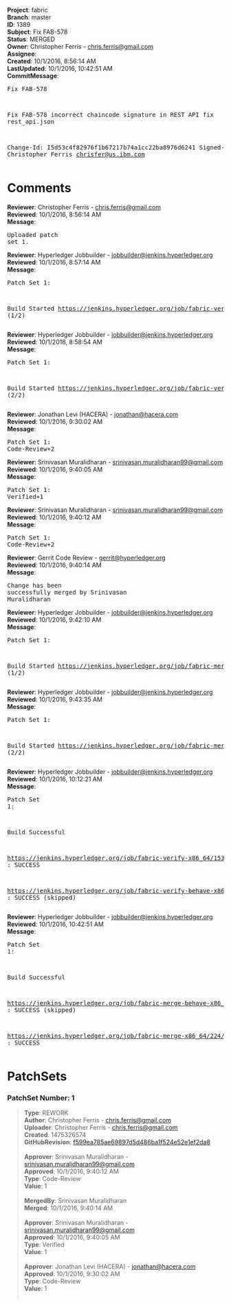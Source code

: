 <strong>Project</strong>: fabric<br><strong>Branch</strong>: master<br><strong>ID</strong>: 1389<br><strong>Subject</strong>: Fix FAB-578<br><strong>Status</strong>: MERGED<br><strong>Owner</strong>: Christopher Ferris - chris.ferris@gmail.com<br><strong>Assignee</strong>:<br><strong>Created</strong>: 10/1/2016, 8:56:14 AM<br><strong>LastUpdated</strong>: 10/1/2016, 10:42:51 AM<br><strong>CommitMessage</strong>:<br><pre>Fix FAB-578

Fix FAB-578 incorrect chaincode signature in REST API
fix rest_api.json

Change-Id: I5d53c4f82976f1b67217b74a1cc22ba8976d6241
Signed-off-by: Christopher Ferris <chrisfer@us.ibm.com>
</pre><h1>Comments</h1><strong>Reviewer</strong>: Christopher Ferris - chris.ferris@gmail.com<br><strong>Reviewed</strong>: 10/1/2016, 8:56:14 AM<br><strong>Message</strong>: <pre>Uploaded patch set 1.</pre><strong>Reviewer</strong>: Hyperledger Jobbuilder - jobbuilder@jenkins.hyperledger.org<br><strong>Reviewed</strong>: 10/1/2016, 8:57:14 AM<br><strong>Message</strong>: <pre>Patch Set 1:

Build Started https://jenkins.hyperledger.org/job/fabric-verify-x86_64/1531/ (1/2)</pre><strong>Reviewer</strong>: Hyperledger Jobbuilder - jobbuilder@jenkins.hyperledger.org<br><strong>Reviewed</strong>: 10/1/2016, 8:58:54 AM<br><strong>Message</strong>: <pre>Patch Set 1:

Build Started https://jenkins.hyperledger.org/job/fabric-verify-behave-x86_64/445/ (2/2)</pre><strong>Reviewer</strong>: Jonathan Levi (HACERA) - jonathan@hacera.com<br><strong>Reviewed</strong>: 10/1/2016, 9:30:02 AM<br><strong>Message</strong>: <pre>Patch Set 1: Code-Review+2</pre><strong>Reviewer</strong>: Srinivasan Muralidharan - srinivasan.muralidharan99@gmail.com<br><strong>Reviewed</strong>: 10/1/2016, 9:40:05 AM<br><strong>Message</strong>: <pre>Patch Set 1: Verified+1</pre><strong>Reviewer</strong>: Srinivasan Muralidharan - srinivasan.muralidharan99@gmail.com<br><strong>Reviewed</strong>: 10/1/2016, 9:40:12 AM<br><strong>Message</strong>: <pre>Patch Set 1: Code-Review+2</pre><strong>Reviewer</strong>: Gerrit Code Review - gerrit@hyperledger.org<br><strong>Reviewed</strong>: 10/1/2016, 9:40:14 AM<br><strong>Message</strong>: <pre>Change has been successfully merged by Srinivasan Muralidharan</pre><strong>Reviewer</strong>: Hyperledger Jobbuilder - jobbuilder@jenkins.hyperledger.org<br><strong>Reviewed</strong>: 10/1/2016, 9:42:10 AM<br><strong>Message</strong>: <pre>Patch Set 1:

Build Started https://jenkins.hyperledger.org/job/fabric-merge-behave-x86_64/52/ (1/2)</pre><strong>Reviewer</strong>: Hyperledger Jobbuilder - jobbuilder@jenkins.hyperledger.org<br><strong>Reviewed</strong>: 10/1/2016, 9:43:35 AM<br><strong>Message</strong>: <pre>Patch Set 1:

Build Started https://jenkins.hyperledger.org/job/fabric-merge-x86_64/224/ (2/2)</pre><strong>Reviewer</strong>: Hyperledger Jobbuilder - jobbuilder@jenkins.hyperledger.org<br><strong>Reviewed</strong>: 10/1/2016, 10:12:21 AM<br><strong>Message</strong>: <pre>Patch Set 1:

Build Successful 

https://jenkins.hyperledger.org/job/fabric-verify-x86_64/1531/ : SUCCESS

https://jenkins.hyperledger.org/job/fabric-verify-behave-x86_64/445/ : SUCCESS (skipped)</pre><strong>Reviewer</strong>: Hyperledger Jobbuilder - jobbuilder@jenkins.hyperledger.org<br><strong>Reviewed</strong>: 10/1/2016, 10:42:51 AM<br><strong>Message</strong>: <pre>Patch Set 1:

Build Successful 

https://jenkins.hyperledger.org/job/fabric-merge-behave-x86_64/52/ : SUCCESS (skipped)

https://jenkins.hyperledger.org/job/fabric-merge-x86_64/224/ : SUCCESS</pre><h1>PatchSets</h1><h3>PatchSet Number: 1</h3><blockquote><strong>Type</strong>: REWORK<br><strong>Author</strong>: Christopher Ferris - chris.ferris@gmail.com<br><strong>Uploader</strong>: Christopher Ferris - chris.ferris@gmail.com<br><strong>Created</strong>: 1475326574<br><strong>GitHubRevision</strong>: [f599ea785ae69897d5d486ba1f524e52e1ef2da8](https://github.com/hyperledger/fabric/commit/f599ea785ae69897d5d486ba1f524e52e1ef2da8)<br><br><strong>Approver</strong>: Srinivasan Muralidharan - srinivasan.muralidharan99@gmail.com<br><strong>Approved</strong>: 10/1/2016, 9:40:12 AM<br><strong>Type</strong>: Code-Review<br><strong>Value</strong>: 1<br><br><strong>MergedBy</strong>: Srinivasan Muralidharan<br><strong>Merged</strong>: 10/1/2016, 9:40:14 AM<br><br><strong>Approver</strong>: Srinivasan Muralidharan - srinivasan.muralidharan99@gmail.com<br><strong>Approved</strong>: 10/1/2016, 9:40:05 AM<br><strong>Type</strong>: Verified<br><strong>Value</strong>: 1<br><br><strong>Approver</strong>: Jonathan Levi (HACERA) - jonathan@hacera.com<br><strong>Approved</strong>: 10/1/2016, 9:30:02 AM<br><strong>Type</strong>: Code-Review<br><strong>Value</strong>: 1<br><br></blockquote>